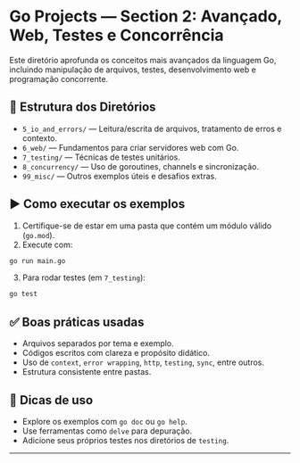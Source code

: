 
# Go Projects — Section 2: Avançado, Web, Testes e Concorrência

Este diretório aprofunda os conceitos mais avançados da linguagem Go, incluindo manipulação de arquivos, testes, desenvolvimento web e programação concorrente.

## 📂 Estrutura dos Diretórios

- `5_io_and_errors/` — Leitura/escrita de arquivos, tratamento de erros e contexto.
- `6_web/` — Fundamentos para criar servidores web com Go.
- `7_testing/` — Técnicas de testes unitários.
- `8_concurrency/` — Uso de goroutines, channels e sincronização.
- `99_misc/` — Outros exemplos úteis e desafios extras.

## ▶️ Como executar os exemplos

1. Certifique-se de estar em uma pasta que contém um módulo válido (`go.mod`).
2. Execute com:
```sh
go run main.go
```
3. Para rodar testes (em `7_testing`):
```sh
go test
```

## ✅ Boas práticas usadas

- Arquivos separados por tema e exemplo.
- Códigos escritos com clareza e propósito didático.
- Uso de `context`, `error wrapping`, `http`, `testing`, `sync`, entre outros.
- Estrutura consistente entre pastas.

## 🧠 Dicas de uso

- Explore os exemplos com `go doc` ou `go help`.
- Use ferramentas como `delve` para depuração.
- Adicione seus próprios testes nos diretórios de `testing`.

---
